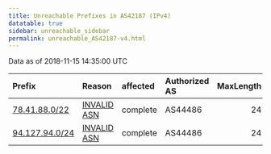 ```yaml
---
title: Unreachable Prefixes in AS42187 (IPv4)
datatable: true
sidebar: unreachable_sidebar
permalink: unreachable_AS42187-v4.html
---
```


Data as of 2018-11-15 14:35:00 UTC


<div class="datatable-begin"></div>

| Prefix                                                 | Reason                                                                                                | affected   | Authorized AS   |   MaxLength | Anchor                                         |   unreachable /24s |
|:-------------------------------------------------------|:------------------------------------------------------------------------------------------------------|:-----------|:----------------|------------:|:-----------------------------------------------|-------------------:|
| [78.41.88.0/22](https://stat.ripe.net/78.41.88.0/22)   | [INVALID ASN](https://rpki-validator.ripe.net/announcement-preview?asn=AS42187&prefix=78.41.88.0/22)  | complete   | AS44486         |          24 | [RIPE](unreachable_RIPE_NCC_RPKI_Root-v4.html) |                  4 |
| [94.127.94.0/24](https://stat.ripe.net/94.127.94.0/24) | [INVALID ASN](https://rpki-validator.ripe.net/announcement-preview?asn=AS42187&prefix=94.127.94.0/24) | complete   | AS44486         |          24 | [RIPE](unreachable_RIPE_NCC_RPKI_Root-v4.html) |                  1 |

<div class="datatable-end"></div>